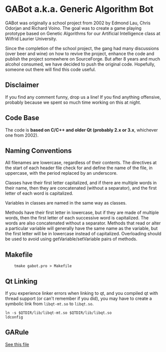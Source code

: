 GABot a.k.a. Generic Algorithm Bot
==================================

GABot was originally a school project from 2002 by Edmond Lau, Chris 
Odorjan and Richard Voino.  The goal was to create a game playing prototype 
based on Genetic Algorithms for our Artificial Intelligence class at 
Wilfrid Laurier University.

Since the completion of the school project, the gang had many discussions
(over beer and wine) on how to revive the project, enhance the code and 
publish the project somewhere on SourceForge.  But after 8 years and much
alcohol consumed, we have decided to push the original code.  Hopefully,
someone out there will find this code useful.

Disclaimer
----------

If you find any comment funny, drop us a line!  If you find anything
offensive, probably because we spent so much time working on this at night.

Code Base
---------

The code is **based on C/C++ and older Qt (probably 2.x or 3.x**, whichever one
from 2002).

Naming Conventions
------------------

All filenames are lowercase, regardless of their contents. The directives at
the start of each header file check for and define the name of the file, in
uppercase, with the period replaced by an underscore.

Classes have their first letter capitalized, and if there are multiple words
in their name, then they are concatenated (without a separator), and the
first letter of each word is capitalized.

Variables in classes are named in the same way as classes.

Methods have their first letter in lowercase, but if they are made of
multiple words, then the first letter of each successive word is
capitalized. The words are also concatenated without a separator. Methods
that read or alter a particular variable will generally have the same name
as the variable, but the first letter will be in lowercase instead of
capitalized. Overloading should be used to avoid using
getVariable/setVariable pairs of methods.

Makefile
--------

```console
	tmake gabot.pro > Makefile
```

Qt Linking
----------

If you experience linker errors when linking to qt, and you
compiled qt with thread support (or can't remember if you did),
you may have to create a symbolic link from `libqt-mt.so` to `libqt.so`.

```console
ln -s $QTDIR/lib/libqt-mt.so $QTDIR/lib/libqt.so
ldconfig
```

GARule
------
[See this file](https://github.com/edlau/GABot/blob/master/README.GARule)